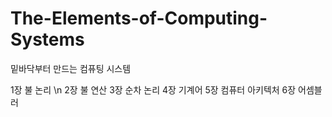 # The-Elements-of-Computing-Systems
밑바닥부터 만드는 컴퓨팅 시스템

1장 불 논리 \n
2장 불 연산
3장 순차 논리
4장 기계어
5장 컴퓨터 아키텍처
6장 어셈블러
